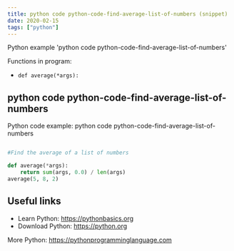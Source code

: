 ```yaml
---
title: python code python-code-find-average-list-of-numbers (snippet)
date: 2020-02-15
tags: ["python"]
---
```

Python example 'python code python-code-find-average-list-of-numbers'

Functions in program: 
* `def average(*args):`

## python code python-code-find-average-list-of-numbers

Python code example: python code python-code-find-average-list-of-numbers

```python

#Find the average of a list of numbers

def average(*args):
    return sum(args, 0.0) / len(args)
average(5, 8, 2)


```

## Useful links

- Learn Python: https://pythonbasics.org
- Download Python: https://python.org

More Python: https://pythonprogramminglanguage.com
